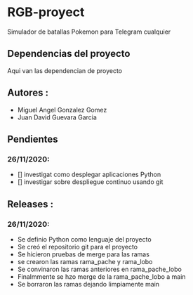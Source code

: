 # RGB-proyect
Simulador de batallas Pokemon para Telegram
cualquier 

## Dependencias del proyecto
Aqui van las dependencian de proyecto


## Autores :

* Miguel Angel Gonzalez Gomez
* Juan David Guevara Garcia


## Pendientes
### 26/11/2020:
* [] investigat como desplegar aplicaciones Python
* [] investigar sobre despliegue continuo usando git




## Releases :
### 26/11/2020:
* Se definio Python como lenguaje del proyecto
* Se creó el repositorio git para el proyecto
* Se hicieron pruebas de merge para las ramas
* se crearon las ramas rama_pache y rama_lobo
* Se convinaron las ramas anteriores en rama_pache_lobo
* Finalmmente se hzo merge de la rama_pache_lobo a main
* Se borraron las ramas dejando limpiamente main